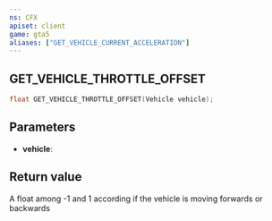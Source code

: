 ```yaml
---
ns: CFX
apiset: client
game: gta5
aliases: ["GET_VEHICLE_CURRENT_ACCELERATION"]
---
```

## GET_VEHICLE_THROTTLE_OFFSET

```c
float GET_VEHICLE_THROTTLE_OFFSET(Vehicle vehicle);
```


## Parameters
* **vehicle**: 

## Return value
A float among -1 and 1 according if the vehicle is moving forwards or backwards  

